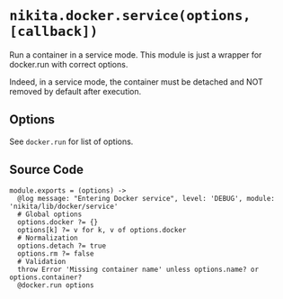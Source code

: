 
# `nikita.docker.service(options, [callback])`

Run a container in a service mode. This module is just a wrapper for docker.run
with correct options.

Indeed, in a service mode, the container must be detached and NOT removed by default
after execution. 

## Options

See `docker.run` for list of options.

## Source Code

    module.exports = (options) ->
      @log message: "Entering Docker service", level: 'DEBUG', module: 'nikita/lib/docker/service'
      # Global options
      options.docker ?= {}
      options[k] ?= v for k, v of options.docker
      # Normalization
      options.detach ?= true
      options.rm ?= false
      # Validation
      throw Error 'Missing container name' unless options.name? or options.container?
      @docker.run options

